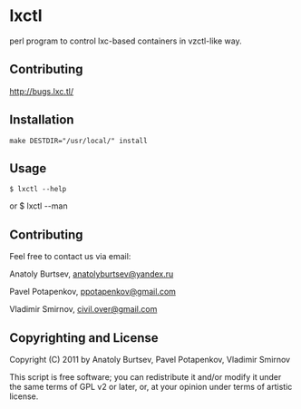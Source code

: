 lxctl
=====

perl program to control lxc-based containers in vzctl-like way.

Contributing
------------

http://bugs.lxc.tl/

Installation
-----------

    make DESTDIR="/usr/local/" install


Usage
-----

    $ lxctl --help
or
    $ lxctl --man


Contributing
------------

Feel free to contact us via email:

Anatoly Burtsev, anatolyburtsev@yandex.ru

Pavel Potapenkov, ppotapenkov@gmail.com

Vladimir Smirnov, civil.over@gmail.com

Copyrighting and License
------------------------

Copyright (C) 2011 by Anatoly Burtsev, Pavel Potapenkov, Vladimir Smirnov

This script is free software; you can redistribute it and/or modify
it under the same terms of GPL v2 or later, or, at your opinion
under terms of artistic license.
